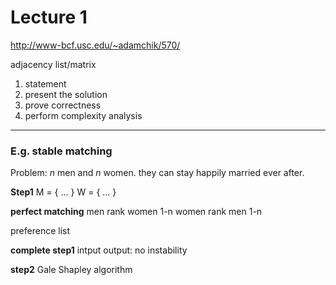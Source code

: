 # Lecture 1

http://www-bcf.usc.edu/~adamchik/570/


adjacency list/matrix



1. statement
2. present the solution
3. prove correctness
4. perform complexity analysis

---
### E.g. stable matching
Problem: _n_ men and _n_ women. they can stay happily married ever after.

**Step1**
M = { ... }
W = { ... }

**perfect matching**
men rank women 1-n
women rank men 1-n

preference list

**complete step1**
intput
output: no instability

**step2**
Gale Shapley algorithm
